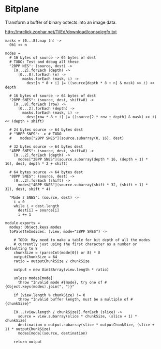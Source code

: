 Bitplane
========

Transform a buffer of binary octects into an image data.

http://mrclick.zophar.net/TilEd/download/consolegfx.txt

    masks = [0...8].map (n) ->
      0b1 << n

    modes =
      # 16 bytes of source -> 64 bytes of dest
      # TODO: Test and debug all these
      "2BPP NES": (source, dest) ->
        [0...2].forEach (depth) ->
          [0...8].forEach (n) ->
            masks.forEach (mask, i) ->
              dest[n * 8 + i] |= ((source[depth * 8 + n] & mask) >> i) << depth

      # 16 bytes of source -> 64 bytes of dest
      "2BPP SNES": (source, dest, shift=0) ->
        [0...8].forEach (row) ->
          [0...2].forEach (depth) ->
            masks.forEach (mask, i) ->
              dest[row * 8 + i] |= ((source[2 * row + depth] & mask) >> i) << (depth + shift)

      # 24 bytes source -> 64 bytes dest
      # "3BPP SNES": -> # TODO
      #    modes["2BPP SNES"](source.subarray(0, 16), dest)

      # 32 bytes source -> 64 bytes dest
      "4BPP SNES": (source, dest, shift=0) ->
        [0...2].forEach (depth) ->
          modes["2BPP SNES"](source.subarray(depth * 16, (depth + 1) * 16), dest, depth * 2 + shift)

      # 64 bytes source -> 64 bytes dest
      "8BPP SNES": (source, dest) ->
        [0...2].forEach (shift) ->
          modes["4BPP SNES"](source.subarray(shift * 32, (shift + 1) * 32), dest, shift * 4)

      "Mode 7 SNES": (source, dest) ->
        i = 0
        while i < dest.length
          dest[i] = source[i]
          i += 1

    module.exports =
      modes: Object.keys modes
      toPaletteIndices: (view, mode="2BPP SNES") ->

        # TODO: May need to make a table for bit depth of all the modes
        # currently just using the first character as a number or defaulting to 8
        chunkSize = (parseInt(mode[0]) or 8) * 8
        outputChunkSize = 64
        ratio = outputChunkSize / chunkSize

        output = new Uint8Array(view.length * ratio)

        unless modes[mode]
          throw "Invalid mode #{mode}, try one of #{Object.keys(modes).join(", ")}"

        if (view.length % chunkSize) != 0
          throw "Invalid buffer length, must be a multiple of #{chunkSize}"

        [0...(view.length / chunkSize)].forEach (slice) ->
          source = view.subarray(slice * chunkSize, (slice + 1) * chunkSize)
          destination = output.subarray(slice * outputChunkSize, (slice + 1) * outputChunkSize)
          modes[mode](source, destination)

        return output
